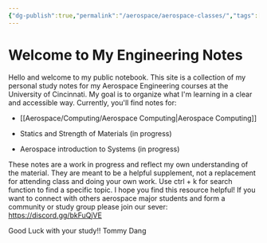 ```yaml
---
{"dg-publish":true,"permalink":"/aerospace/aerospace-classes/","tags":["gardenEntry"],"noteIcon":"","created":"2025-10-02T01:39:12.276-04:00"}
---
```


# **Welcome to My Engineering Notes**

Hello and welcome to my public notebook. This site is a collection of my personal study notes for my Aerospace Engineering courses at the University of Cincinnati.
My goal is to organize what I'm learning in a clear and accessible way. Currently, you'll find notes for:

- [[Aerospace/Computing/Aerospace Computing\|Aerospace Computing]]
    
- Statics and Strength of Materials (in progress)
    
- Aerospace introduction to Systems (in progress)
    
These notes are a work in progress and reflect my own understanding of the material. They are meant to be a helpful supplement, not a replacement for attending class and doing your own work. Use ctrl + k for search function to find a specific topic. I hope you find this resource helpful! If you want to connect with others aerospace major students and form a community or study group please join our sever: https://discord.gg/bkFuQjVE

Good Luck with your study!!
Tommy Dang
